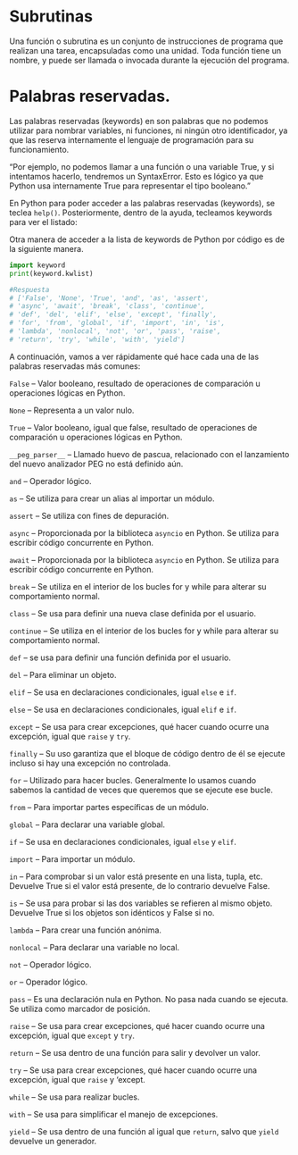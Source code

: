 # Subrutinas

Una función o subrutina es un conjunto de instrucciones de programa que realizan una tarea, encapsuladas como una unidad. Toda función tiene un nombre, y puede ser llamada o invocada durante la ejecución del programa.

# Palabras reservadas.

Las palabras reservadas (keywords) en son palabras que no podemos utilizar para nombrar variables, ni funciones, ni ningún otro identificador, ya que las reserva internamente el lenguaje de programación para su funcionamiento.

“Por ejemplo, no podemos llamar a una función o una variable True, y si intentamos hacerlo, tendremos un SyntaxError. Esto es lógico ya que Python usa internamente True para representar el tipo booleano.”

En Python para poder acceder a las palabras reservadas (keywords), se teclea `help()`. Posteriormente, dentro de la ayuda, tecleamos keywords para ver el listado:


Otra manera de acceder a la lista de keywords de Python por código es de la siguiente manera.

```python
import keyword
print(keyword.kwlist)

#Respuesta
# ['False', 'None', 'True', 'and', 'as', 'assert',
# 'async', 'await', 'break', 'class', 'continue',
# 'def', 'del', 'elif', 'else', 'except', 'finally',
# 'for', 'from', 'global', 'if', 'import', 'in', 'is',
# 'lambda', 'nonlocal', 'not', 'or', 'pass', 'raise',
# 'return', 'try', 'while', 'with', 'yield']
```


A continuación, vamos a ver rápidamente qué hace cada una de las palabras reservadas más comunes:

`False` – Valor booleano, resultado de operaciones de comparación u operaciones lógicas en Python.

`None` – Representa a un valor nulo.

`True` – Valor booleano, igual que false, resultado de operaciones de comparación u operaciones lógicas en Python.

`__peg_parser__` – Llamado huevo de pascua, relacionado con el lanzamiento del nuevo analizador PEG no está definido aún.

`and` – Operador lógico.

`as` – Se utiliza para crear un alias al importar un módulo.

`assert` – Se utiliza con fines de depuración.

`async` – Proporcionada por la biblioteca `asyncio` en Python. Se utiliza para escribir código concurrente en Python.

`await` – Proporcionada por la biblioteca `asyncio` en Python. Se utiliza para escribir código concurrente en Python.

`break` – Se utiliza en el interior de los bucles for y while para alterar su comportamiento normal.

`class` – Se usa para definir una nueva clase definida por el usuario.

`continue` – Se utiliza en el interior de los bucles for y while para alterar su comportamiento normal.

`def` – se usa para definir una función definida por el usuario.

`del` – Para eliminar un objeto.

`elif` – Se usa en declaraciones condicionales, igual `else` e `if`.

`else` – Se usa en declaraciones condicionales, igual `elif` e `if`.

`except` – Se usa para crear excepciones, qué hacer cuando ocurre una excepción, igual que `raise` y `try`.

`finally` – Su uso garantiza que el bloque de código dentro de él se ejecute incluso si hay una excepción no controlada.

`for` – Utilizado para hacer bucles. Generalmente lo usamos cuando sabemos la cantidad de veces que queremos que se ejecute ese bucle.

`from` – Para importar partes específicas de un módulo.

`global` – Para declarar una variable global.

`if` – Se usa en declaraciones condicionales, igual `else` y `elif`.

`import` – Para importar un módulo.

`in` – Para comprobar si un valor está presente en una lista, tupla, etc. Devuelve True si el valor está presente, de lo contrario devuelve False.

`is` – Se usa para probar si las dos variables se refieren al mismo objeto. Devuelve True si los objetos son idénticos y False si no.

`lambda` – Para crear una función anónima.

`nonlocal` – Para declarar una variable no local.

`not` – Operador lógico.

`or` – Operador lógico.

`pass` – Es una declaración nula en Python. No pasa nada cuando se ejecuta. Se utiliza como marcador de posición.

`raise` – Se usa para crear excepciones, qué hacer cuando ocurre una excepción, igual que `except` y `try`.

`return` – Se usa dentro de una función para salir y devolver un valor. 

`try` – Se usa para crear excepciones, qué hacer cuando ocurre una excepción, igual que `raise` y ‘except.

`while` – Se usa para realizar bucles.

`with` – Se usa para simplificar el manejo de excepciones.

`yield` – Se usa dentro de una función al igual que `return`, salvo que `yield` devuelve un generador.
